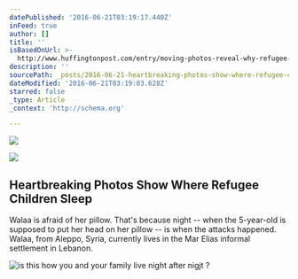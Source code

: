 ```yaml
---
datePublished: '2016-06-21T03:19:17.440Z'
inFeed: true
author: []
title: ''
isBasedOnUrl: >-
  http://www.huffingtonpost.com/entry/moving-photos-reveal-why-refugee-children-are-afraid-of-their-pillows_us_57645f36e4b0853f8bf0f3eb
description: ''
sourcePath: _posts/2016-06-21-heartbreaking-photos-show-where-refugee-children-sleep.md
dateModified: '2016-06-21T03:19:03.628Z'
starred: false
_type: Article
_context: 'http://schema.org'

---
```

![](https://the-grid-user-content.s3-us-west-2.amazonaws.com/4a6406aa-eb47-4166-9a78-d0d856eeea84.jpg)

<article style=""><img src="https://imgflo.herokuapp.com/graph/vahj1ThiexotieMo/e2c80051041140f8ade13f8abdfa04f7/noop.jpeg?input=http://img.huffingtonpost.com/asset/2000_1000/576462772200002d00f81add.jpeg?cache=ihbtdgvwtf" /><h1>Heartbreaking Photos Show Where Refugee Children Sleep</h1><p>Walaa is afraid of her pillow. That's because night -- when the 5-year-old is supposed to put her head on her pillow -- is when the attacks happened. Walaa, from Aleppo, Syria, currently lives in the Mar Elias informal settlement in Lebanon.</p></article>

![is this how you and your family live night after nigjt ?](https://imgflo.herokuapp.com/graph/vahj1ThiexotieMo/7283d334bc72e476d553315788bf1e76/croprotate.png?cropheight=569&cropwidth=1274&degrees=0&input=https://the-grid-user-content.s3-us-west-2.amazonaws.com/7e18b1ca-a22a-4629-9dfb-62fc0c5f8377.png&x=23&y=19)